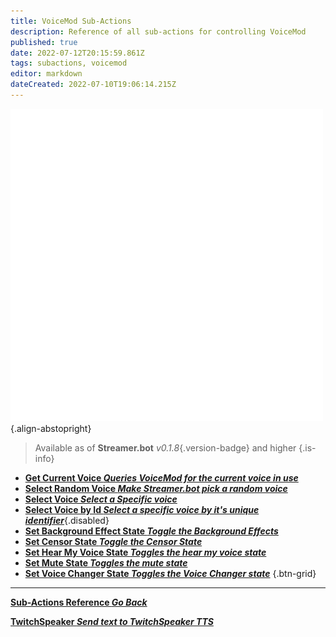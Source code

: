 ```yaml
---
title: VoiceMod Sub-Actions
description: Reference of all sub-actions for controlling VoiceMod
published: true
date: 2022-07-12T20:15:59.861Z
tags: subactions, voicemod
editor: markdown
dateCreated: 2022-07-10T19:06:14.215Z
---
```


![voicemod.png](/logos/voicemod.png){.align-abstopright}

> Available as of **Streamer.bot** *v0.1.8*{.version-badge} and higher
{.is-info}
* [**Get Current Voice *Queries VoiceMod for the current voice in use***](/en/Sub-Actions/VoiceMod/Get-Current-Voice)
* [**Select Random Voice *Make Streamer.bot pick a random voice***](/en/Sub-Actions/VoiceMod/Select-Random-Voice)
* [**Select Voice *Select a Specific voice***](/en/Sub-Actions/VoiceMod/Select-Voice)
* [**Select Voice by Id *Select a specific voice by it's unique identifier***](/en/Sub-Actions/VoiceMod/Select-Voice-by-ID){.disabled}
* [**Set Background Effect State *Toggle the Background Effects***](/en/Sub-Actions/VoiceMod/Set-Background-Effect-State)
* [**Set Censor State *Toggle the Censor State***](/en/Sub-Actions/VoiceMod/Set-Censor-State)
* [**Set Hear My Voice State *Toggles the hear my voice state***](/en/Sub-Actions/VoiceMod/Set-Hear-My-Voice-State)
* [**Set Mute State *Toggles the mute state***](/en/Sub-Actions/VoiceMod/Set-Mute-State)
* [**Set Voice Changer State *Toggles the Voice Changer state***](/en/Sub-Actions/VoiceMod/Set-Voice-Changer-State)
{.btn-grid}

---

<section class="btn-grid my-5">
    
  [<i class="mdi mdi-chevron-left"></i>**Sub-Actions Reference *Go Back***](/en/Sub-Actions)
  
  [<i class="mdi mdi-speaker text--twitch"></i> **TwitchSpeaker *Send text to TwitchSpeaker TTS***](/en/Sub-Actions/TwitchSpeaker/Speak)
  
</section>